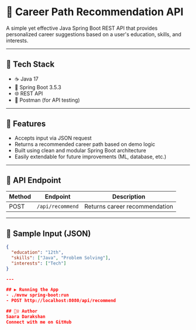 # 🎯 Career Path Recommendation API

A simple yet effective Java Spring Boot REST API that provides personalized career suggestions based on a user's education, skills, and interests.

---

## 🔧 Tech Stack

- ☕ Java 17
- 🌱 Spring Boot 3.5.3
- 🌐 REST API
- 🧪 Postman (for API testing)

---

## 📌 Features

- Accepts input via JSON request
- Returns a recommended career path based on demo logic
- Built using clean and modular Spring Boot architecture
- Easily extendable for future improvements (ML, database, etc.)

---

## 🚀 API Endpoint

| Method | Endpoint          | Description                 |
|--------|-------------------|-----------------------------|
| POST   | `/api/recommend`  | Returns career recommendation |

---

## 🧪 Sample Input (JSON)

```json
{
  "education": "12th",
  "skills": ["Java", "Problem Solving"],
  "interests": ["Tech"]
}

---

## ▶️ Running the App
- ./mvnw spring-boot:run
- POST http://localhost:8080/api/recommend

## 🙋‍♀️ Author
Saara Darakshan
Connect with me on GitHub
